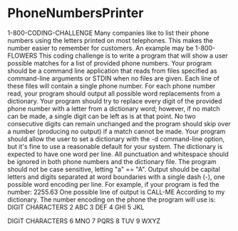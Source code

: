 # PhoneNumbersPrinter

1-800-CODING-CHALLENGE
Many companies like to list their phone numbers using the letters printed on most telephones. This makes the number easier to remember for customers. An example may be 1-800-FLOWERS
This coding challenge is to write a program that will show a user possible matches for a list of provided phone numbers.
Your program should be a command line application that reads from files specified as command-line arguments or STDIN when no files are given. Each line of these files will contain a single phone number.
For each phone number read, your program should output all possible word replacements from a dictionary. Your program should try to replace every digit of the provided phone number with a letter from a dictionary word; however, if no match can be made, a single digit can be left as is at that point. No two consecutive digits can remain unchanged and the program should skip over a number (producing no output) if a match cannot be made.
Your program should allow the user to set a dictionary with the -d command-line option, but it's fine to use a reasonable default for your system. The dictionary is expected to have one word per line.
All punctuation and whitespace should be ignored in both phone numbers and the dictionary file. The program should not be case sensitive, letting "a" == "A". Output should be capital letters and digits separated at word boundaries with a single dash (-), one possible word encoding per line. For example, if your program is fed the number:
  2255.63
One possible line of output is
  CALL-ME
According to my dictionary.
The number encoding on the phone the program will use is:
DIGIT
CHARACTERS
2
ABC
3
DEF
4
GHI
5
JKL
 
DIGIT
CHARACTERS
6
MNO
7
PQRS
8
TUV
9
WXYZ
